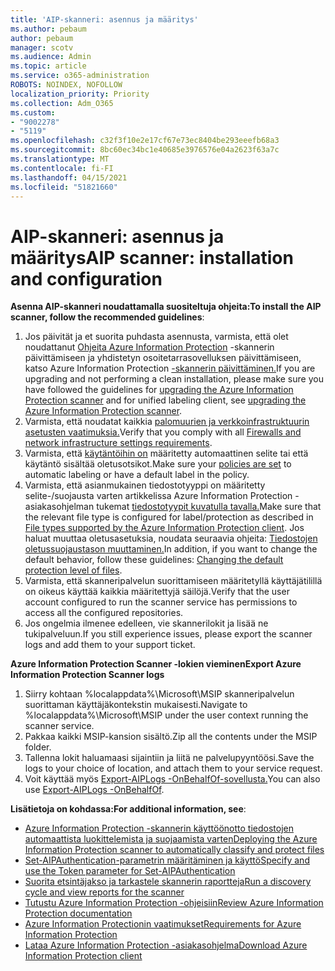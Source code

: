 ```yaml
---
title: 'AIP-skanneri: asennus ja määritys'
ms.author: pebaum
author: pebaum
manager: scotv
ms.audience: Admin
ms.topic: article
ms.service: o365-administration
ROBOTS: NOINDEX, NOFOLLOW
localization_priority: Priority
ms.collection: Adm_O365
ms.custom:
- "9002278"
- "5119"
ms.openlocfilehash: c32f3f10e2e17cf67e73ec8404be293eeefb68a3
ms.sourcegitcommit: 8bc60ec34bc1e40685e3976576e04a2623f63a7c
ms.translationtype: MT
ms.contentlocale: fi-FI
ms.lasthandoff: 04/15/2021
ms.locfileid: "51821660"
---
```

# <a name="aip-scanner-installation-and-configuration"></a><span data-ttu-id="2e60d-102">AIP-skanneri: asennus ja määritys</span><span class="sxs-lookup"><span data-stu-id="2e60d-102">AIP scanner: installation and configuration</span></span>

<span data-ttu-id="2e60d-103">**Asenna AIP-skanneri noudattamalla suositeltuja ohjeita:**</span><span class="sxs-lookup"><span data-stu-id="2e60d-103">**To install the AIP scanner, follow the recommended guidelines**:</span></span>

1. <span data-ttu-id="2e60d-104">Jos päivität ja et suorita puhdasta asennusta, varmista, että olet noudattanut [Ohjeita Azure Information Protection](https://docs.microsoft.com/azure/information-protection/rms-client/client-admin-guide#upgrading-the-azure-information-protection-scanner) -skannerin päivittämiseen ja yhdistetyn osoitetarrasovelluksen päivittämiseen, katso Azure Information Protection [-skannerin päivittäminen.](https://docs.microsoft.com/azure/information-protection/rms-client/clientv2-admin-guide#upgrading-the-azure-information-protection-scanner)</span><span class="sxs-lookup"><span data-stu-id="2e60d-104">If you are upgrading and not performing a clean installation, please make sure you have followed the guidelines for [upgrading the Azure Information Protection scanner](https://docs.microsoft.com/azure/information-protection/rms-client/client-admin-guide#upgrading-the-azure-information-protection-scanner) and for unified labeling client, see [upgrading the Azure Information Protection scanner](https://docs.microsoft.com/azure/information-protection/rms-client/clientv2-admin-guide#upgrading-the-azure-information-protection-scanner).</span></span>
2. <span data-ttu-id="2e60d-105">Varmista, että noudatat kaikkia [palomuurien ja verkkoinfrastruktuurin asetusten vaatimuksia.](https://docs.microsoft.com/azure/information-protection/requirements#firewalls-and-network-infrastructure)</span><span class="sxs-lookup"><span data-stu-id="2e60d-105">Verify that you comply with all [Firewalls and network infrastructure settings requirements](https://docs.microsoft.com/azure/information-protection/requirements#firewalls-and-network-infrastructure).</span></span>
3. <span data-ttu-id="2e60d-106">Varmista, että [käytäntöihin on](https://docs.microsoft.com/azure/information-protection/configure-policy) määritetty automaattinen selite tai että käytäntö sisältää oletusotsikot.</span><span class="sxs-lookup"><span data-stu-id="2e60d-106">Make sure your [policies are set](https://docs.microsoft.com/azure/information-protection/configure-policy) to automatic labeling or have a default label in the policy.</span></span>
4. <span data-ttu-id="2e60d-107">Varmista, että asianmukainen tiedostotyyppi on määritetty selite-/suojausta varten artikkelissa Azure Information Protection -asiakasohjelman tukemat [tiedostotyypit kuvatulla tavalla.](https://docs.microsoft.com/azure/information-protection/rms-client/client-admin-guide-file-types#supported-file-types-for-classification-and-protection)</span><span class="sxs-lookup"><span data-stu-id="2e60d-107">Make sure that the relevant file type is configured for label/protection as described in [File types supported by the Azure Information Protection client](https://docs.microsoft.com/azure/information-protection/rms-client/client-admin-guide-file-types#supported-file-types-for-classification-and-protection).</span></span> <span data-ttu-id="2e60d-108">Jos haluat muuttaa oletusasetuksia, noudata seuraavia ohjeita: [Tiedostojen oletussuojaustason muuttaminen.](https://docs.microsoft.com/azure/information-protection/rms-client/client-admin-guide-file-types#changing-the-default-protection-level-of-files)</span><span class="sxs-lookup"><span data-stu-id="2e60d-108">In addition, if you want to change the default behavior, follow these guidelines: [Changing the default protection level of files](https://docs.microsoft.com/azure/information-protection/rms-client/client-admin-guide-file-types#changing-the-default-protection-level-of-files).</span></span>
5. <span data-ttu-id="2e60d-109">Varmista, että skanneripalvelun suorittamiseen määritetyllä käyttäjätilillä on oikeus käyttää kaikkia määritettyjä säilöjä.</span><span class="sxs-lookup"><span data-stu-id="2e60d-109">Verify that the user account configured to run the scanner service has permissions to access all the configured repositories.</span></span>
6. <span data-ttu-id="2e60d-110">Jos ongelmia ilmenee edelleen, vie skannerilokit ja lisää ne tukipalveluun.</span><span class="sxs-lookup"><span data-stu-id="2e60d-110">If you still experience issues, please export the scanner logs and add them to your support ticket.</span></span>

<span data-ttu-id="2e60d-111">**Azure Information Protection Scanner -lokien vieminen**</span><span class="sxs-lookup"><span data-stu-id="2e60d-111">**Export Azure Information Protection Scanner logs**</span></span>

1. <span data-ttu-id="2e60d-112">Siirry kohtaan %localappdata%\Microsoft\MSIP skanneripalvelun suorittaman käyttäjäkontekstin mukaisesti.</span><span class="sxs-lookup"><span data-stu-id="2e60d-112">Navigate to %localappdata%\Microsoft\MSIP under the user context running the scanner service.</span></span>
2. <span data-ttu-id="2e60d-113">Pakkaa kaikki MSIP-kansion sisältö.</span><span class="sxs-lookup"><span data-stu-id="2e60d-113">Zip all the contents under the MSIP folder.</span></span>
3. <span data-ttu-id="2e60d-114">Tallenna lokit haluamaasi sijaintiin ja liitä ne palvelupyyntöösi.</span><span class="sxs-lookup"><span data-stu-id="2e60d-114">Save the logs to your choice of location, and attach them to your service request.</span></span>
4. <span data-ttu-id="2e60d-115">Voit käyttää myös [Export-AIPLogs -OnBehalfOf-sovellusta.](https://docs.microsoft.com/powershell/module/azureinformationprotection/export-aiplogs?view=azureipps)</span><span class="sxs-lookup"><span data-stu-id="2e60d-115">You can also use [Export-AIPLogs -OnBehalfOf](https://docs.microsoft.com/powershell/module/azureinformationprotection/export-aiplogs?view=azureipps).</span></span>

<span data-ttu-id="2e60d-116">**Lisätietoja on kohdassa:**</span><span class="sxs-lookup"><span data-stu-id="2e60d-116">**For additional information, see**:</span></span>
- [<span data-ttu-id="2e60d-117">Azure Information Protection -skannerin käyttöönotto tiedostojen automaattista luokittelemista ja suojaamista varten</span><span class="sxs-lookup"><span data-stu-id="2e60d-117">Deploying the Azure Information Protection scanner to automatically classify and protect files</span></span>](https://docs.microsoft.com/azure/information-protection/deploy-aip-scanner)
- [<span data-ttu-id="2e60d-118">Set-AIPAuthentication-parametrin määritäminen ja käyttö</span><span class="sxs-lookup"><span data-stu-id="2e60d-118">Specify and use the Token parameter for Set-AIPAuthentication</span></span>](https://docs.microsoft.com/azure/information-protection/rms-client/client-admin-guide-powershell#specify-and-use-the-token-parameter-for-set-aipauthentication)
- [<span data-ttu-id="2e60d-119">Suorita etsintäjakso ja tarkastele skannerin raportteja</span><span class="sxs-lookup"><span data-stu-id="2e60d-119">Run a discovery cycle and view reports for the scanner</span></span>](https://docs.microsoft.com/azure/information-protection/deploy-aip-scanner#run-a-discovery-cycle-and-view-reports-for-the-scanner)
- [<span data-ttu-id="2e60d-120">Tutustu Azure Information Protection -ohjeisiin</span><span class="sxs-lookup"><span data-stu-id="2e60d-120">Review Azure Information Protection documentation</span></span>](https://docs.microsoft.com/azure/information-protection/what-is-information-protection)
- [<span data-ttu-id="2e60d-121">Azure Information Protectionin vaatimukset</span><span class="sxs-lookup"><span data-stu-id="2e60d-121">Requirements for Azure Information Protection</span></span>](https://docs.microsoft.com/azure/information-protection/get-started/requirements)
- [<span data-ttu-id="2e60d-122">Lataa Azure Information Protection -asiakasohjelma</span><span class="sxs-lookup"><span data-stu-id="2e60d-122">Download Azure Information Protection client</span></span>](https://www.microsoft.com/download/details.aspx?id=53018)
